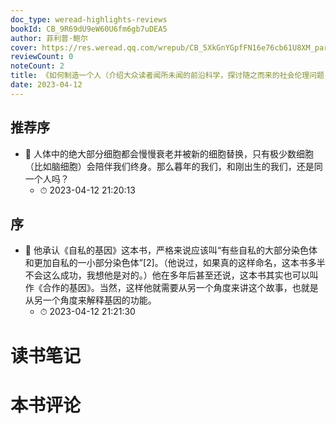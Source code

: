 ```yaml
---
doc_type: weread-highlights-reviews
bookId: CB_9R69dU9eW60U6fm6gb7uDEA5
author: 菲利普·鲍尔
cover: https://res.weread.qq.com/wrepub/CB_5XkGnYGpfFN16e76cb61U8XM_parsecover
reviewCount: 0
noteCount: 2
title: 《如何制造一个人（介绍大众读者闻所未闻的前沿科学，探讨随之而来的社会伦理问题，思考关于人体和人性的哲学。读完这本书之后，你对生命科学的理解将会与此前截然不同。）》
date: 2023-04-12
---
```



## 推荐序


- 📌 人体中的绝大部分细胞都会慢慢衰老并被新的细胞替换，只有极少数细胞（比如脑细胞）会陪伴我们终身。那么暮年的我们，和刚出生的我们，还是同一个人吗？ 
    - ⏱ 2023-04-12 21:20:13 
## 序


- 📌 他承认《自私的基因》这本书，严格来说应该叫“有些自私的大部分染色体和更加自私的一小部分染色体”[2]。（他说过，如果真的这样命名，这本书多半不会这么成功，我想他是对的。）他在多年后甚至还说，这本书其实也可以叫作《合作的基因》。当然，这样他就需要从另一个角度来讲这个故事，也就是从另一个角度来解释基因的功能。 
    - ⏱ 2023-04-12 21:21:30 

# 读书笔记


# 本书评论
